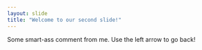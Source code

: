 ```yaml
---
layout: slide
title: "Welcome to our second slide!"
---
```

Some smart-ass comment from me.
Use the left arrow to go back!
